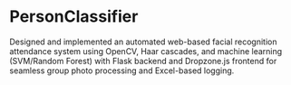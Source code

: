 # PersonClassifier
Designed and implemented an automated web-based facial recognition attendance system using OpenCV, Haar cascades, and machine learning (SVM/Random Forest) with Flask backend and Dropzone.js frontend for seamless group photo processing and Excel-based logging.
